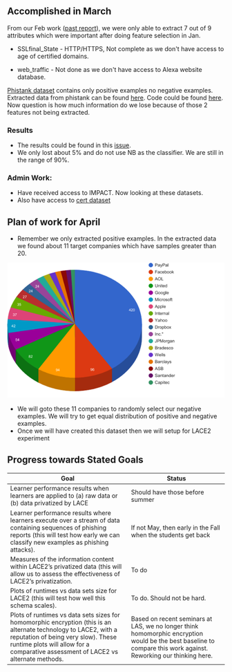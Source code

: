 ## Accomplished in March
 
From our Feb work ([past report](https://github.com/ai-se/LAS-Phishing/blob/master/reports/feb17.md)), we were only able to extract 7 out of 9 attributes which were important after doing feature selection in Jan.

- SSLfinal_State - HTTP/HTTPS, Not complete as we don't have access to age of certified domains.

- web_traffic - Not done as we don't have access to Alexa website database.

[Phistank dataset](https://github.com/ai-se/LAS-Phishing/blob/master/dataset/verified_online.csv) contains only positive examples no negative examples. Extracted data from phistank can be found [here](https://github.com/ai-se/LAS-Phishing/blob/master/dataset/features.csv). Code could be found [here](https://github.com/ai-se/LAS-Phishing/blob/master/src/regex.py). Now question is how much information do we lose because of those 2 features not being extracted.

### Results

- The results could be found in this [issue](https://github.com/ai-se/LAS-Phishing/issues/14). 
- We only lost about 5% and do not use NB as the classifier. We are still in the range of 90%.

### Admin Work:

- Have received access to IMPACT. Now looking at these datasets.
- Also have access to [cert dataset](http://www.cert.org/insider-threat/tools/index.cfm)

## Plan of work for April

- Remember we only extracted positive examples. In the extracted data we found about 11 target companies which have samples greater than 20. 

![file](https://github.com/ai-se/LAS-Phishing/raw/master/dataset/image.png)

- We will goto these 11 companies to randomly select our negative examples. We will try to get equal distribution of positive and negative examples.
- Once we will have created this dataset then we will setup for LACE2 experiment

## Progress towards Stated Goals

|Goal| Status|
|----|--------|
|Learner performance results when learners are applied to (a) raw data or (b) data privatized by LACE | Should have those before summer|
|Learner performance results where learners execute over a stream of data containing sequences of phishing reports (this will test how early we can classify new examples as phishing attacks). | If not May, then early in the Fall when the students get back|
|Measures of the information content within LACE2’s privatized data (this will allow us to assess the effectiveness of LACE2’s privatization. | To do|
|Plots of runtimes vs data sets size for LACE2 (this will test how well this schema scales).|To do. Should not be hard.|
|Plots of runtimes vs data sets sizes for homomorphic encryption (this is an alternate technology to LACE2, with a reputation of being very slow). These runtime plots will allow for a comparative assessment of LACE2 vs alternate methods.|Based on recent seminars at LAS, we no longer think  homomorphic encryption would be the best baseline to compare this work against. Reworking our thinking here. |
